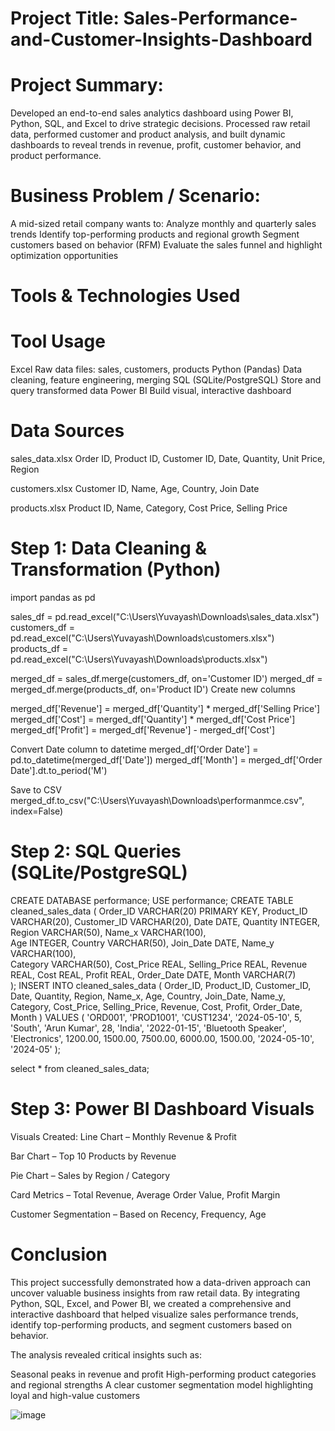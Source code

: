 # Project Title:  Sales-Performance-and-Customer-Insights-Dashboard

# Project Summary:
Developed an end-to-end sales analytics dashboard using Power BI, Python, SQL, and Excel to drive strategic decisions. Processed raw retail data, performed customer and product analysis, and built dynamic dashboards to reveal trends in revenue, profit, customer behavior, and product performance.

# Business Problem / Scenario:

A mid-sized retail company wants to:
Analyze monthly and quarterly sales trends
Identify top-performing products and regional growth
Segment customers based on behavior (RFM)
Evaluate the sales funnel and highlight optimization opportunities

# Tools & Technologies Used

#  Tool	                                             Usage
Excel	                                   Raw data files: sales, customers, products
Python (Pandas)	                         Data cleaning, feature engineering, merging
SQL (SQLite/PostgreSQL)	                 Store and query transformed data
Power BI	                               Build visual, interactive dashboard

# Data Sources
sales_data.xlsx
Order ID, Product ID, Customer ID, Date, Quantity, Unit Price, Region

customers.xlsx
Customer ID, Name, Age, Country, Join Date

products.xlsx
Product ID, Name, Category, Cost Price, Selling Price

# Step 1: Data Cleaning & Transformation (Python)


import pandas as pd

sales_df = pd.read_excel("C:\\Users\\Yuvayash\\Downloads\\sales_data.xlsx")
customers_df = pd.read_excel("C:\\Users\\Yuvayash\\Downloads\\customers.xlsx")
products_df = pd.read_excel("C:\\Users\\Yuvayash\\Downloads\\products.xlsx")


merged_df = sales_df.merge(customers_df, on='Customer ID')
merged_df = merged_df.merge(products_df, on='Product ID')
 Create new columns

merged_df['Revenue'] = merged_df['Quantity'] * merged_df['Selling Price']
merged_df['Cost'] = merged_df['Quantity'] * merged_df['Cost Price']
merged_df['Profit'] = merged_df['Revenue'] - merged_df['Cost']

 Convert Date column to datetime
merged_df['Order Date'] = pd.to_datetime(merged_df['Date'])
merged_df['Month'] = merged_df['Order Date'].dt.to_period('M')

 Save to CSV
merged_df.to_csv("C:\\Users\\Yuvayash\\Downloads\\performanmce.csv", index=False)

# Step 2: SQL Queries (SQLite/PostgreSQL)

CREATE DATABASE performance;
USE performance;
CREATE TABLE cleaned_sales_data (
    Order_ID VARCHAR(20) PRIMARY KEY,
    Product_ID VARCHAR(20),
    Customer_ID VARCHAR(20),
    Date DATE,
    Quantity INTEGER,
    Region VARCHAR(50),
    Name_x VARCHAR(100),        
    Age INTEGER,
    Country VARCHAR(50),
    Join_Date DATE,
    Name_y VARCHAR(100),       
    Category VARCHAR(50),
    Cost_Price REAL,
    Selling_Price REAL,
    Revenue REAL,
    Cost REAL,
    Profit REAL,
    Order_Date DATE,
    Month VARCHAR(7)             
);
INSERT INTO cleaned_sales_data (
    Order_ID, Product_ID, Customer_ID, Date, Quantity, Region,
    Name_x, Age, Country, Join_Date, Name_y, Category,
    Cost_Price, Selling_Price, Revenue, Cost, Profit,
    Order_Date, Month
) VALUES (
    'ORD001', 'PROD1001', 'CUST1234', '2024-05-10', 5, 'South',
    'Arun Kumar', 28, 'India', '2022-01-15', 'Bluetooth Speaker', 'Electronics',
    1200.00, 1500.00, 7500.00, 6000.00, 1500.00,
    '2024-05-10', '2024-05'
);

select * from cleaned_sales_data;


# Step 3: Power BI Dashboard Visuals

Visuals Created:
Line Chart – Monthly Revenue & Profit

Bar Chart – Top 10 Products by Revenue

Pie Chart – Sales by Region / Category

Card Metrics – Total Revenue, Average Order Value, Profit Margin

Customer Segmentation – Based on Recency, Frequency, Age

# Conclusion

This project successfully demonstrated how a data-driven approach can uncover valuable business insights from raw retail data. By integrating Python, SQL, Excel, and Power BI, we created a comprehensive and interactive dashboard that helped visualize sales performance trends, identify top-performing products, and segment customers based on behavior.

The analysis revealed critical insights such as:

Seasonal peaks in revenue and profit
High-performing product categories and regional strengths
A clear customer segmentation model highlighting loyal and high-value customers


![image](https://github.com/user-attachments/assets/3f1410d6-5048-4df3-8467-0aab4a73c2e9)






















